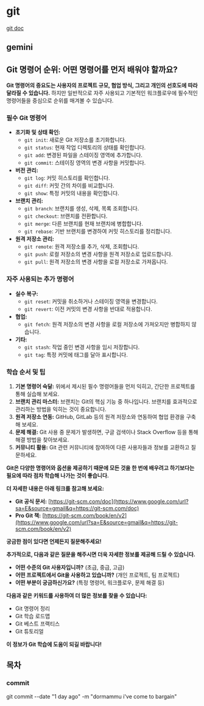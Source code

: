 # git 

[git doc](https://git-scm.com/docs)

## gemini

## Git 명령어 순위: 어떤 명령어를 먼저 배워야 할까요?

**Git 명령어의 중요도는 사용자의 프로젝트 규모, 협업 방식, 그리고 개인의 선호도에 따라 달라질 수 있습니다.** 하지만 일반적으로 자주 사용되고 기본적인 워크플로우에 필수적인 명령어들을 중심으로 순위를 매겨볼 수 있습니다.

### 필수 Git 명령어

  * **초기화 및 상태 확인:**
      * `git init`: 새로운 Git 저장소를 초기화합니다.
      * `git status`: 현재 작업 디렉토리의 상태를 확인합니다.
      * `git add`: 변경된 파일을 스테이징 영역에 추가합니다.
      * `git commit`: 스테이징 영역의 변경 사항을 커밋합니다.
  * **버전 관리:**
      * `git log`: 커밋 히스토리를 확인합니다.
      * `git diff`: 커밋 간의 차이를 비교합니다.
      * `git show`: 특정 커밋의 내용을 확인합니다.
  * **브랜치 관리:**
      * `git branch`: 브랜치를 생성, 삭제, 목록 조회합니다.
      * `git checkout`: 브랜치를 전환합니다.
      * `git merge`: 다른 브랜치를 현재 브랜치에 병합합니다.
      * `git rebase`: 기반 브랜치를 변경하여 커밋 히스토리를 정리합니다.
  * **원격 저장소 관리:**
      * `git remote`: 원격 저장소를 추가, 삭제, 조회합니다.
      * `git push`: 로컬 저장소의 변경 사항을 원격 저장소로 업로드합니다.
      * `git pull`: 원격 저장소의 변경 사항을 로컬 저장소로 가져옵니다.

### 자주 사용되는 추가 명령어

  * **실수 복구:**
      * `git reset`: 커밋을 취소하거나 스테이징 영역을 변경합니다.
      * `git revert`: 이전 커밋의 변경 사항을 반대로 적용합니다.
  * **협업:**
      * `git fetch`: 원격 저장소의 변경 사항을 로컬 저장소에 가져오지만 병합하지 않습니다.
  * **기타:**
      * `git stash`: 작업 중인 변경 사항을 임시 저장합니다.
      * `git tag`: 특정 커밋에 태그를 달아 표시합니다.

### 학습 순서 및 팁

1.  **기본 명령어 숙달:** 위에서 제시된 필수 명령어들을 먼저 익히고, 간단한 프로젝트를 통해 실습해 보세요.
2.  **브랜치 관리 마스터:** 브랜치는 Git의 핵심 기능 중 하나입니다. 브랜치를 효과적으로 관리하는 방법을 익히는 것이 중요합니다.
3.  **원격 저장소 연동:** GitHub, GitLab 등의 원격 저장소와 연동하여 협업 환경을 구축해 보세요.
4.  **문제 해결:** Git 사용 중 문제가 발생하면, 구글 검색이나 Stack Overflow 등을 통해 해결 방법을 찾아보세요.
5.  **커뮤니티 활용:** Git 관련 커뮤니티에 참여하여 다른 사용자들과 정보를 교환하고 질문하세요.

**Git은 다양한 명령어와 옵션을 제공하기 때문에 모든 것을 한 번에 배우려고 하기보다는 필요에 따라 점차 학습해 나가는 것이 좋습니다.**

**더 자세한 내용은 아래 링크를 참고해 보세요:**

  * **Git 공식 문서:** [https://git-scm.com/doc](https://www.google.com/url?sa=E&source=gmail&q=https://git-scm.com/doc)
  * **Pro Git 책:** [https://git-scm.com/book/en/v2](https://www.google.com/url?sa=E&source=gmail&q=https://git-scm.com/book/en/v2)

**궁금한 점이 있다면 언제든지 질문해주세요\!**

**추가적으로, 다음과 같은 질문을 해주시면 더욱 자세한 정보를 제공해 드릴 수 있습니다.**

  * **어떤 수준의 Git 사용자입니까?** (초급, 중급, 고급)
  * **어떤 프로젝트에서 Git을 사용하고 있습니까?** (개인 프로젝트, 팀 프로젝트)
  * **어떤 부분이 궁금하신가요?** (특정 명령어, 워크플로우, 문제 해결 등)

**다음과 같은 키워드를 사용하여 더 많은 정보를 찾을 수 있습니다:**

  * Git 명령어 정리
  * Git 학습 로드맵
  * Git 베스트 프랙티스
  * Git 튜토리얼

**이 정보가 Git 학습에 도움이 되길 바랍니다\!**

## 목차

### commit

git commit --date "1 day ago" -m "dormammu i've come to bargain"